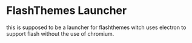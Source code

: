 # FlashThemes Launcher
this is supposed to be a launcher for flashthemes witch uses electron to support flash without the use of chromium.
